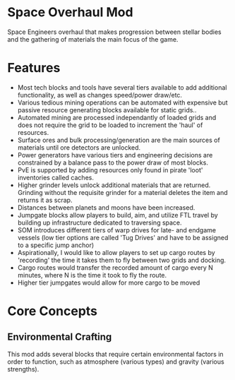 # Space Overhaul Mod
Space Engineers overhaul that makes progression between stellar bodies and the gathering of materials the main focus of the game. 

# Features
- Most tech blocks and tools have several tiers available to add additional functionality, as well as changes speed/power draw/etc.
- Various tedious mining operations can be automated with expensive but passive resource generating blocks available for static grids..
- Automated mining are processed independantly of loaded grids and does not require the grid to be loaded to increment the 'haul' of resources.
- Surface ores and bulk processing/generation are the main sources of materials until ore detectors are unlocked.
- Power generators have various tiers and engineering decisions are constrained by a balance pass to the power draw of most blocks. 
- PvE is supported by adding resources only found in pirate 'loot' inventories called caches.
- Higher grinder levels unlock additional materials that are returned. Grinding without the requisite grinder for a material deletes the item and returns it as scrap.
- Distances between planets and moons have been increased.
- Jumpgate blocks allow players to build, aim, and utilize FTL travel by building up infrastructure dedicated to traversing space.
- SOM introduces different tiers of warp drives for late- and endgame vessels (low tier options are called 'Tug Drives' and have to be assigned to a specific jump anchor)
- Aspirationally, I would like to allow players to set up cargo routes by 'recording' the time it takes them to fly between two grids and docking.
- Cargo routes would transfer the recorded amount of cargo every N minutes, where N is the time it took to fly the route.
- Higher tier jumpgates would allow for more cargo to be moved

# Core Concepts
## Environmental Crafting
This mod adds several blocks that require certain environmental factors in order to function, such as atmosphere (various types) and gravity (various strengths).
